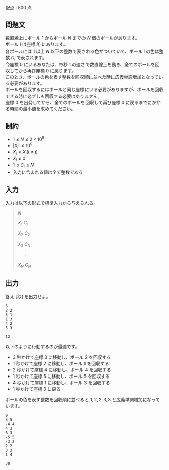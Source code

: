配点 : $500$ 点

## 問題文

数直線上にボール $1$ からボール $N$ までの $N$ 個のボールがあります。<br>
ボール $i$ は座標 $X_i$ にあります。<br>
各ボールには $1$ 以上 $N$ 以下の整数で表される色がついていて、ボール $i$ の色は整数 $C_i$ で表されます。<br>
今座標 $0$ にいるあなたは、毎秒 $1$ の速さで数直線上を動き、全てのボールを回収してから再び座標 $0$ に戻ります。<br>
このとき、ボールの色を表す整数を回収順に並べた時に広義単調増加となっている必要があります。<br>
ボールを回収するにはボールと同じ座標にいる必要がありますが、ボールを回収できる時に必ずしも回収する必要はありません。<br>
座標 $0$ を出発してから、全てのボールを回収して再び座標 $0$ に戻るまでにかかる時間の最小値を求めてください。  

## 制約

- $1 \le N \le 2 \times 10^5$
- $|X_i| \le 10^9$
- $X_i \neq X_j (i \neq j)$
- $X_i \neq 0$
- $1 \le C_i \le N$
- 入力に含まれる値は全て整数である

## 入力

入力は以下の形式で標準入力から与えられる。

> $N$
> 
> $X_1$ $C_1$
> 
> $X_2$ $C_2$
> 
> $X_3$ $C_3$
> 
> $\hspace{15pt} \vdots$
> 
> $X_N$ $C_N$

## 出力

答え [秒] を出力せよ。  

```input1
5
2 2
3 1
1 3
4 2
5 3
```

```output1
12
```

以下のように行動するのが最適です。  

- $3$ 秒かけて座標 $3$ に移動し、ボール $2$ を回収する
- $1$ 秒かけて座標 $2$ に移動し、ボール $1$ を回収する
- $2$ 秒かけて座標 $4$ に移動し、ボール $4$ を回収する
- $1$ 秒かけて座標 $5$ に移動し、ボール $5$ を回収する
- $4$ 秒かけて座標 $1$ に移動し、ボール $3$ を回収する
- $1$ 秒かけて座標 $0$ に戻る

ボールの色を表す整数を回収順に並べると $1, 2, 2, 3, 3$ と広義単調増加になっています。  

```input2
9
5 5
-4 4
4 3
6 3
-5 5
-3 2
2 2
3 3
1 4
```

```output2
38
```